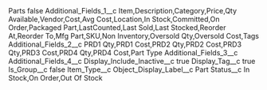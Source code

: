 <?xml version="1.0" encoding="UTF-8"?>
<CustomMetadata xmlns="http://soap.sforce.com/2006/04/metadata" xmlns:xsi="http://www.w3.org/2001/XMLSchema-instance" xmlns:xsd="http://www.w3.org/2001/XMLSchema">
    <label>Parts</label>
    <protected>false</protected>
    <values>
        <field>Additional_Fields_1__c</field>
        <value xsi:type="xsd:string">Item,Description,Category,Price,Qty Available,Vendor,Cost,Avg Cost,Location,In Stock,Committed,On Order,Packaged Part,LastCounted,Last Sold,Last Stocked,Reorder At,Reorder To,Mfg Part,SKU,Non Inventory,Oversold Qty,Oversold Cost,Tags</value>
    </values>
    <values>
        <field>Additional_Fields_2__c</field>
        <value xsi:type="xsd:string">PRD1 Qty,PRD1 Cost,PRD2 Qty,PRD2 Cost,PRD3 Qty,PRD3 Cost,PRD4 Qty,PRD4 Cost,Part Type</value>
    </values>
    <values>
        <field>Additional_Fields_3__c</field>
        <value xsi:nil="true"/>
    </values>
    <values>
        <field>Additional_Fields_4__c</field>
        <value xsi:nil="true"/>
    </values>
    <values>
        <field>Display_Include_Inactive__c</field>
        <value xsi:type="xsd:boolean">true</value>
    </values>
    <values>
        <field>Display_Tag__c</field>
        <value xsi:type="xsd:boolean">true</value>
    </values>
    <values>
        <field>Is_Group__c</field>
        <value xsi:type="xsd:boolean">false</value>
    </values>
    <values>
        <field>Item_Type__c</field>
        <value xsi:nil="true"/>
    </values>
    <values>
        <field>Object_Display_Label__c</field>
        <value xsi:type="xsd:string">Part</value>
    </values>
    <values>
        <field>Status__c</field>
        <value xsi:type="xsd:string">In Stock,On Order,Out Of Stock</value>
    </values>
</CustomMetadata>
